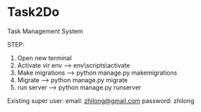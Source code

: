 # Task2Do
 Task Management System

STEP:
1. Open new terminal
2. Activate vir env --> env\scripts\activate
3. Make migrations --> python manage.py makemigrations
4. Migrate --> python manage.py migrate
5. run server --> python manage.py runserver


Existing super user:
email: zhilong@gmail.com
password: zhilong